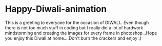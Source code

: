 # Happy-Diwali-animation
This is a greeting to everyone for the occasion of DIWALI...Even though there is not too much stuff in coding but I really did a lot of hardwork mindstorming and creating the images for every frame in photoshop...Hope you enjoy this Diwali at home....Don't burn the crackers and enjoy :)
